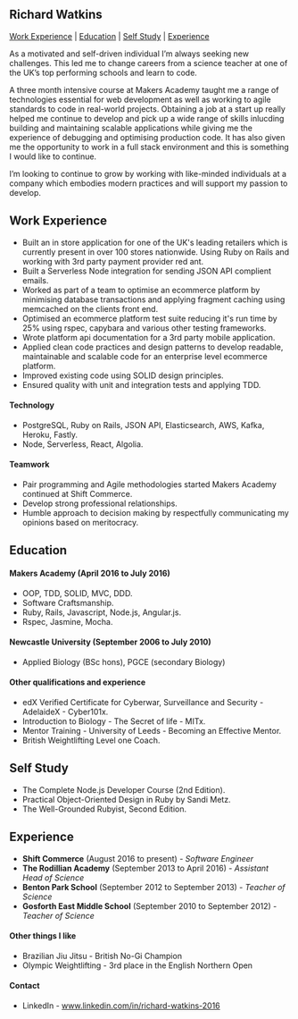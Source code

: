 ## Richard Watkins

[Work Experience](#WorkExperience) | [Education](#Education) | [Self Study](#SelfStudy) | [Experience](#Experience)

As a motivated and self-driven individual I’m always seeking new challenges. This led me to change careers from a science teacher at one of the UK’s top performing schools and learn to code.
 
A three month intensive course at Makers Academy taught me a range of technologies essential for web development as well as working to agile standards to code in real-world projects. Obtaining a job at a start up really helped me continue to develop and pick up a wide range of skills inlucding building and maintaining scalable applications while giving me the experience of debugging and optimising production code. It has also given me the opportunity to work in a full stack environment and this is something I would like to continue.
 
I’m looking to continue to grow by working with like-minded individuals at a company which embodies modern practices and will support my passion to develop.

## <a name="WorkExperience">Work Experience</a>

- Built an in store application for one of the UK's leading retailers which is currently present in over 100 stores nationwide. Using Ruby on Rails and working with 3rd party payment provider red ant.
- Built a Serverless Node integration for sending JSON API complient emails.
- Worked as part of a team to optimise an ecommerce platform by minimising database transactions and applying fragment caching using memcached on the clients front end.
- Optimised an ecommerce platform test suite reducing it's run time by 25% using rspec, capybara and various other testing frameworks.
- Wrote platform api documentation for a 3rd party mobile application.
- Applied clean code practices and design patterns to develop readable, maintainable and scalable code for an enterprise level ecommerce platform.
- Improved existing code using SOLID design principles.
- Ensured quality with unit and integration tests and applying TDD.

#### Technology

-	PostgreSQL, Ruby on Rails, JSON API, Elasticsearch, AWS, Kafka, Heroku, Fastly.
- Node, Serverless, React, Algolia.

#### Teamwork

- Pair programming and Agile methodologies started Makers Academy continued at Shift Commerce.
- Develop strong professional relationships.
- Humble approach to decision making by respectfully communicating my opinions based on meritocracy.

## <a name="Education">Education</a>

#### Makers Academy (April 2016 to July 2016)

- OOP, TDD, SOLID, MVC, DDD.
- Software Craftsmanship.
- Ruby, Rails, Javascript, Node.js, Angular.js.
- Rspec, Jasmine, Mocha.

#### Newcastle University (September 2006 to July 2010)

- Applied Biology (BSc hons), PGCE (secondary Biology)

#### Other qualifications and experience

- edX Verified Certificate for Cyberwar, Surveillance and Security - AdelaideX -  Cyber101x.
- Introduction to Biology - The Secret of life - MITx.
- Mentor Training - University  of Leeds - Becoming an Effective Mentor.
- British Weightlifting Level one Coach.

## <a name="SelfStudy">Self Study</a>

- The Complete Node.js Developer Course (2nd Edition).
- Practical Object-Oriented Design in Ruby by Sandi Metz.
- The Well-Grounded Rubyist, Second Edition.

## <a name="Experience">Experience</a>

- **Shift Commerce** (August 2016 to present) - *Software Engineer*
- **The Rodillian Academy** (September 2013 to April 2016) - *Assistant Head of Science*  
- **Benton Park School** (September 2012 to September 2013) - *Teacher of Science*     
- **Gosforth East Middle School** (September 2010 to September 2012) - *Teacher of Science*

#### Other things I like

- Brazilian Jiu Jitsu - British No-Gi Champion 
- Olympic Weightlifting - 3rd place in the English Northern Open

#### Contact

- LinkedIn - www.linkedin.com/in/richard-watkins-2016
